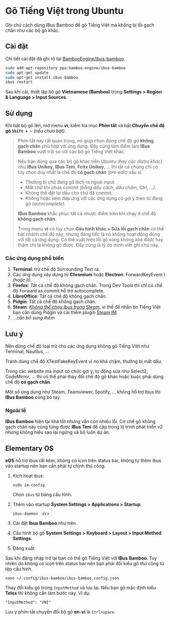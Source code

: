 # Gõ Tiếng Việt trong Ubuntu

Ghi chú cách dùng IBus Bamboo để gõ Tiếng Việt mà không bị lỗi gạch chân như các bộ gõ khác.

## Cài đặt

Chi tiết cài đặt đã ghi rõ tại [BambooEngine/ibus-bamboo](https://github.com/BambooEngine/ibus-bamboo).

```bash
sudo add-apt-repository ppa:bamboo-engine/ibus-bamboo
sudo apt-get update
sudo apt-get install ibus-bamboo
ibus restart
```

Sau khi cài, thiết lập bộ gõ **Vietnamese (Bamboo)** trong **Settings > Region & Language > Input Sources**.

## Sử dụng

Khi bật bộ gõ lên, mở menu **vi**, kiểm tra mục **Phím tắt** và bật **Chuyển chế độ gõ `Shift + ~`** _(nếu chưa bật)_.

> Phím tắt này rất quan trọng, nó giúp chọn đúng chế độ gõ **không gạch chân** phù hợp với ứng dụng. Đây cũng làm điểm làm **IBus Bamboo** vượt trội so với các bộ gõ Tiếng Việt khác.
>
> Nếu bạn dùng qua các bộ gõ khác trên Ubuntu _(hay các distro khác)_ như **IBus Unikey**, **IBus Teni**, **Fcitx Unikey**, ... thì tất cả chúng chỉ có tùy chọn duy nhất là chế độ **có gạch chân** _(pre-edit)_ xấu xí:
>
> - Thường bị chữ đang gõ lệch ra ngoài input.
> - Mất chữ khi chưa commit _(bằng dấu cách, dấu chấm, Ctrl, ...)_.
> - Không thể đặt lại dấu cho chữ đã commit.
> - Không hoặc kém đáp ứng với các ứng dụng có gợi ý theo từ đang gõ _(autocomplete)_.
>
> **IBus Bamboo** khắc phục tất cả nhược điểm trên khi chạy ở chế độ **không gạch chân**.
>
> Trong menu **vi** có tùy chọn **Cấu hình khác > Sửa lỗi gạch chân** có thể bật nhanh chế độ này, nhưng đáng tiếc là nó không hoạt động đúng với tất cả ứng dụng. Có thể xuất hiện lỗi gõ xong không xóa được hay thậm chí là không gõ được. Đây cũng là lý do mình viết ghi chú này.

### Các ứng dụng phổ biến

1. **Terminal**: trừ chế độ Surrounding Text ra.
2. Các ứng dụng xây dựng từ **Chromium** hoặc **Electron**: ForwardKeyEvent I _(hoặc II)_.
3. **Firefox**: Tất cả chế độ không gạch chân. Trong Dev Tools thì chỉ có chế độ Forward as commit hỗ trợ autocomplete.
4. **LibreOffice**: Tất cả chế độ không gạch chân.
5. **Pidgin**: Tất cả chế độ không gạch chân.
6. **Steam**: [_Không thể chạy Ibus trong Steam_](https://github.com/ValveSoftware/steam-for-linux/issues/781), vì thế để nhắn tin Tiếng Việt bạn cần dùng Pidgin và cài thêm plugin [Steam IM](https://github.com/EionRobb/pidgin-opensteamworks).
7. _...cần bổ sung thêm_

## Lưu ý

Nên dùng chế độ loại trừ cho các ứng dụng không gõ Tiếng Việt như Terminal, Nautilus, ...

Tránh dùng chế độ XTestFakeKeyEvent vì nó khá chậm, thường bị mất dấu.

Trong các website mà input có chức gợi ý, tự động sửa như Select2, CodeMirror, ... thì có thể phải thay đổi chế độ gõ khác hoặc buộc phải dùng chế độ **có gạch chân**.

Một số ứng dụng như Steam, Teamviewer, Spotify, ... không hỗ trợ Ibus thì **IBus Bamboo** cũng bó tay.

### Ngoài lề

**IBus Bamboo** hiện tại khá tốt nhưng vẫn còn nhiều lỗi. Cơ chế gõ không gạch chân này cũng từng được **IBus Teni** đề cập trong lộ trình phát triển v2 nhưng không hiểu sao lại ngừng và bỏ luôn dự án.

## Elementary OS

**eOS** hỗ trợ ibus rất kém, không có icon trên status bar, không tự thêm ibus vào startup nên bạn cần phải tự chỉnh thủ công.

1. Kích hoạt ibus:

       sudo im-config

    Chọn `ibus` từ bảng cấu hình.
1. Thêm vào startup **System Settings > Applications > Startup**:

       ibus-daemon -drx

1. Cài đặt **Ibus Bamboo** như trên.
1. Cấu hình bộ gõ **System Settings > Keyboard > Layout > Input Method Settings**.
1. Đăng xuất.

Sau khi đăng nhập trở lại bạn có thể gõ Tiếng Việt với **IBus Bamboo**.
Tuy nhiên do không có icon trên status bar nên bạn phải đổi kiểu gõ thủ công từ tệp cầu hình.

    nano ~/.config/ibus-bamboo/ibus-bamboo.config.json

Thay đổi kiểu gõ trong `InputMethod` và lưu lại. Nếu bạn gõ mặc định kiểu **Telex** thì không cần làm bước này. Ví dụ:

    "InputMethod": "VNI"

Lưu ý phím tắt chuyển đổi bộ gõ **en-vi** là `Ctrl+space`.